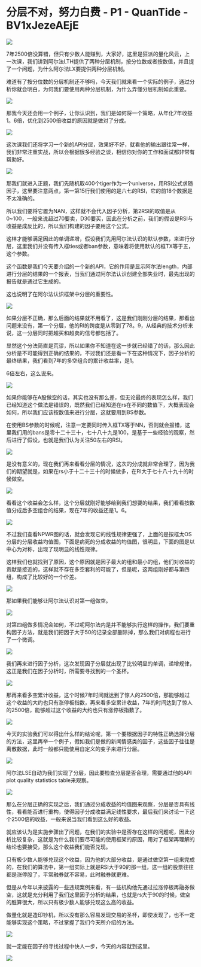 # 分层不对，努力白费 - P1 - QuanTide - BV1xJezeAEjE

![](img/c43553fb72ab8e1b0c3804a5f65eb9b0_0.png)

7年2500倍没算错，但只有少数人能赚到，大家好，这里是狂派的量化风云，上一次课，我们讲到阿尔法LTH提供了两种分层机制，按分位数或者按数值，并且提了一个问题，为什么阿尔法LX要提供两种分层机制。

难道有了按分位数的分层机制还不够吗，今天我们就来看一个实际的例子，通过分析你就会明白，为何我们要使用两种分层机制，为什么弄懂分层机制如此重要。



![](img/c43553fb72ab8e1b0c3804a5f65eb9b0_2.png)

那我今天还会用一个例子，让你认识到，我们是如何将一个策略，从年化7年收益1。6倍，优化到2500倍收益的原因就是做对了分成。



![](img/c43553fb72ab8e1b0c3804a5f65eb9b0_4.png)

这次课我们还将学习一个新的API分层，效果好不好，就看他的输出跟往常一样，我们非常注重实战，所以会根据很多经验之谈，相信你对你的工作和面试都非常有帮助好。



![](img/c43553fb72ab8e1b0c3804a5f65eb9b0_6.png)

那我们就进入正题，我们先随机取400个tiger作为一个universe，用RSI公式求随因子，这里要注意两点，第一第15行我们使用的是六七的RSI，它的前18个数据是不太准确的。

所以我们要将它置为NAN，这样就不会代入因子分析，第2RSI的取值是从0~100，一般来说超过70要卖，D30要买，因此在分析之前，我们的假设是RSI与收益是成反比的，所以我们构建的因子要用这个公式。

这样才能够满足因此的单调递增，假设我们先用阿尔法认识的默认参数，来进行分层，这里我们并没有传入框ties或者ban参数，意味着将使用默认的框TX等于五，这个参数。

这个函数是我们今天要介绍的一个新的API，它的作用是显示阿尔法length，内部进行分层的结果的一个报表，当我们通过阿尔法认识创建全部失业时，最先出现的报告就是通过它生成的。

这也说明了在阿尔法认识框架中分层的重要性。

![](img/c43553fb72ab8e1b0c3804a5f65eb9b0_8.png)

如果分层不正确，那么后面的结果就不用看了，这是我们刚刚分层的结果，那看出问题来没有，第一个分层，他的RI的跨度是从零到了78。9，从经典的技术分析来说，这一分层同时把超买和超卖的信号都包括了。

显然这个分法简直是荒谬，所以如果你不知道在这一步就已经错了的话，那么因此分析是不可能得到正确的结果的，不过我们还是看一下在这种情况下，因子分析的最终结果，我们看到7年的多空组合的累计收益率，是1。

6倍左右，这么说来。

![](img/c43553fb72ab8e1b0c3804a5f65eb9b0_10.png)

如果你能够在A股做空的话，其实也没有那么差，但无论最终的表现怎么样，我们已经知道这个做法是错误的，既然我们已经知道在rs在不同的数值下，大概表现会如何，所以我们应该按数值来进行分层，这就要用到BS参数。

在使用BS参数的时候呢，注意一定要同时传入框TX等于NN，否则就会报错，这里我们用的bans是零十二十三十，七十八十九是100，是基于一些经验的观察，然后进行了假设，也就是我们认为关注50左右的RSI。



![](img/c43553fb72ab8e1b0c3804a5f65eb9b0_12.png)

是没有意义的，现在我们再来看看分层的情况，这次的分成就非常合理了，因为我们的期望就是，如果在rs小于十二十三十的时候做多，在RI大于七十八十九十的时候做空。



![](img/c43553fb72ab8e1b0c3804a5f65eb9b0_14.png)

看看这个收益会怎么样，这个分层就刚好能够给到我们想要的结果，我们看看按数值分成后多空组合的结果，现在7年的收益还是1。6。



![](img/c43553fb72ab8e1b0c3804a5f65eb9b0_16.png)

不过我们查看NPWR图的话，就会发现它的线性规律更强了，上面的是按框太OS分层的分层收益均值图，下面是病死的分成收益的均值图，很明显，下面的图是以中心为对称，出现了现明显的线性规律。

这样我们也就找到了原因，这个原因就是因子最大的组和最小的组，他们对收益的贡献是接近的，这样就不存在多空套利的可能了，但是呢，这两组刚好都与第四组，构成了比较好的一个价差。



![](img/c43553fb72ab8e1b0c3804a5f65eb9b0_18.png)

那如果我们能够让阿尔法认识对第一组做空。

![](img/c43553fb72ab8e1b0c3804a5f65eb9b0_20.png)

对第四组做多情况会如何，不过呢阿尔法内是并不能够执行这样的操作，我们要重构因子方法，就是我们把因子大于50的记录全部删除掉，那么我们对病程也进行了一个微调。



![](img/c43553fb72ab8e1b0c3804a5f65eb9b0_22.png)

我们再来进行因子分析，这次发现因子分层就出现了比较明显的单调，递增规律，这正是我们在因子分析时，所需要寻找到的一个圣杯。



![](img/c43553fb72ab8e1b0c3804a5f65eb9b0_24.png)

那再来看多空累计收益，这个时候7年时间就达到了惊人的2500倍，那能够超过这个收益的大约也只有涨停板指数，再来看多空累计收益，7年的时间达到了惊人的2500倍，能够超过这个收益的大约也只有涨停板指数了。



![](img/c43553fb72ab8e1b0c3804a5f65eb9b0_26.png)

今天的实验我们可以得出什么样的结论呢，第一个要根据因子的特性正确选择分层的方法，这里再举一个例子，假如我们是做的新闻情感类的因子，这些因子往往是离散数据，此时一般都只能使用自定义的变子来进行分层。



![](img/c43553fb72ab8e1b0c3804a5f65eb9b0_28.png)

阿尔法LSE自动为我们实现了分层，因此要检查分层是否合理，需要通过他的API plot quality statistics table来观察。



![](img/c43553fb72ab8e1b0c3804a5f65eb9b0_30.png)

那么在分层正确的实现之后，我们通过分成收益的均值图来观察，分层是否具有线性，看看能否进行重构，使得因子分成收益满足线性要求，最后我们来讨论一下这个2500倍的收益，一般来说当我们看到这么好的收益。

就应该认为是实施步骤出了问题，在我们的实验中是否存在这样的问题呢，因此分析比较复杂，这就是为什么我们要尽可能的使用框架的原因，用对了框架再理解的结论也要接受，那么这个收益我们能否兑现。

只有极少数人能够兑现这个收益，因为他的大部分收益，是通过做空第一组来完成的，在我们的算法中，第一组实际上就是RSI大于90的那一组，这一组的股票往往都是涨停股了，平常融券就不容易，此时融券就更难。

但是从今年以来披露的一些违规案例来看，有一些机构他先通过拉涨停板再融券做空，这就是充分利用了我们这里因子分析的结果，也就是rs大于90的时候，做空的胜算很大，所以只有极少数人能够兑现这么高的收益。

做量化就是造印钞机，所以没有那么容易发现交易的圣杯，即使发现了，也不一定能够实现这个策略，不过掌握了我们今天所介绍的方法。



![](img/c43553fb72ab8e1b0c3804a5f65eb9b0_32.png)

就一定能在因子的寻找过程中快人一步，今天的内容就到这里。

![](img/c43553fb72ab8e1b0c3804a5f65eb9b0_34.png)